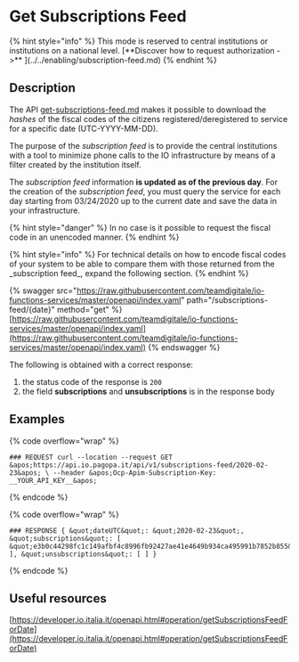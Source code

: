 # Get Subscriptions Feed

{% hint style="info" %}
This mode is reserved to central institutions or institutions on a national level. \[\*\*Discover how to request authorization ->\*\* ]\(../../enabling/subscription-feed.md)
{% endhint %}

## Description

The API [get-subscriptions-feed.md](get-subscriptions-feed.md "mention") makes it possible to download the _hashes_ of the fiscal codes of the citizens registered/deregistered to service for a specific date (UTC-YYYY-MM-DD).

The purpose of the _subscription feed_ is to provide the central institutions with a tool to minimize phone calls to the IO infrastructure by means of a filter created by the institution itself.

The _subscription feed_ information **is updated as of the previous day**. For the creation of the _subscription feed_, you must query the service for each day starting from 03/24/2020 up to the current date and save the data in your infrastructure.

{% hint style="danger" %}
In no case is it possible to request the fiscal code in an unencoded manner.
{% endhint %}

{% hint style="info" %}
For technical details on how to encode fiscal codes of your system to be able to compare them with those returned from the \_subscription feed\_, expand the following section.
{% endhint %}

{% swagger src="https://raw.githubusercontent.com/teamdigitale/io-functions-services/master/openapi/index.yaml" path="/subscriptions-feed/{date}" method="get" %}
[https://raw.githubusercontent.com/teamdigitale/io-functions-services/master/openapi/index.yaml](https://raw.githubusercontent.com/teamdigitale/io-functions-services/master/openapi/index.yaml)
{% endswagger %}

The following is obtained with a correct response:

1. the status code of the response is `200`
2. the field **subscriptions** and **unsubscriptions** is in the response body

## Examples

{% code overflow="wrap" %}
```shell
### REQUEST curl --location --request GET &apos;https://api.io.pagopa.it/api/v1/subscriptions-feed/2020-02-23&apos; \ --header &apos;Ocp-Apim-Subscription-Key: __YOUR_API_KEY__&apos;
```
{% endcode %}

{% code overflow="wrap" %}
```shell
### RESPONSE { &quot;dateUTC&quot;: &quot;2020-02-23&quot;, &quot;subscriptions&quot;: [ &quot;e3b0c44298fc1c149afbf4c8996fb92427ae41e4649b934ca495991b7852b855&quot; ], &quot;unsubscriptions&quot;: [ ] }
```
{% endcode %}

## Useful resources

[https://developer.io.italia.it/openapi.html#operation/getSubscriptionsFeedForDate](https://developer.io.italia.it/openapi.html#operation/getSubscriptionsFeedForDate)
